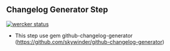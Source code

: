 Changelog Generator Step
-------------------------

[![wercker status](https://app.wercker.com/status/e1ec7279f3af5a298140c2da6eb60f11/s "wercker status")](https://app.wercker.com/project/bykey/e1ec7279f3af5a298140c2da6eb60f11)

* This step use gem github-changelog-generator (https://github.com/skywinder/github-changelog-generator)

